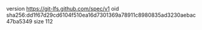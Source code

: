 version https://git-lfs.github.com/spec/v1
oid sha256:dd1f67d29cd6104f510ea16d7301369a78911c8980835ad3230aebac47ba5349
size 112
